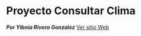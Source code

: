 # Proyecto Consultar Clima
***Por Yibnia Rivera Gonzalez***
<a href=" https://ygrivera.github.io/clima/"
target="_blank"> Ver sitio Web</a>
